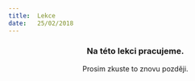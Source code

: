 ```yaml
---
title:  Lekce
date:   25/02/2018
---
```


### <center>Na této lekci pracujeme.</center>
<center>Prosim zkuste to znovu později.</center>